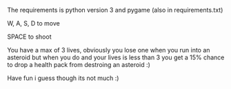 The requirements is python version 3 and pygame (also in requirements.txt)

W, A, S, D to move

SPACE to shoot

You have a max of 3 lives, obviously you lose one when you run into an asteroid but when you do and your lives is less than 3 you get a 15% chance to drop a health pack from destroing an asteroid :)

Have fun i guess though its not much :)
